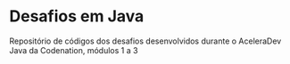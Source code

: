 # Desafios em Java

Repositório de códigos dos desafios desenvolvidos durante o AceleraDev Java da Codenation, módulos 1 a 3
